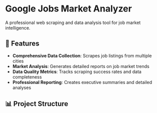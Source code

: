 # Google Jobs Market Analyzer

A professional web scraping and data analysis tool for job market intelligence.

## 🚀 Features

- **Comprehensive Data Collection**: Scrapes job listings from multiple cities
- **Market Analysis**: Generates detailed reports on job market trends
- **Data Quality Metrics**: Tracks scraping success rates and data completeness
- **Professional Reporting**: Creates executive summaries and detailed analyses

## 📊 Project Structure
